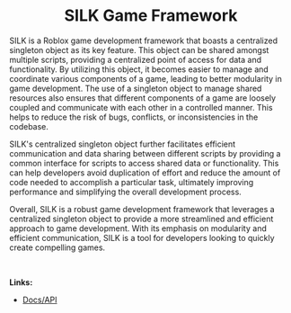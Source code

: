 <div align='center'>
  <h1>SILK Game Framework</h1>
</div>

<!--moonwave-hide-before-this-line-->

SILK is a Roblox game development framework that boasts a centralized singleton object as its key feature. This object can be shared amongst multiple scripts, providing a centralized point of access for data and functionality. By utilizing this object, it becomes easier to manage and coordinate various components of a game, leading to better modularity in game development. The use of a singleton object to manage shared resources also ensures that different components of a game are loosely coupled and communicate with each other in a controlled manner. This helps to reduce the risk of bugs, conflicts, or inconsistencies in the codebase.

SILK's centralized singleton object further facilitates efficient communication and data sharing between different scripts by providing a common interface for scripts to access shared data or functionality. This can help developers avoid duplication of effort and reduce the amount of code needed to accomplish a particular task, ultimately improving performance and simplifying the overall development process.

Overall, SILK is a robust game development framework that leverages a centralized singleton object to provide a more streamlined and efficient approach to game development. With its emphasis on modularity and efficient communication, SILK is a tool for developers looking to quickly create compelling games.

<br>

**Links:**

- <a href=https://wicked-wlzard.github.io/silk/ target=_blank>Docs/API</a>